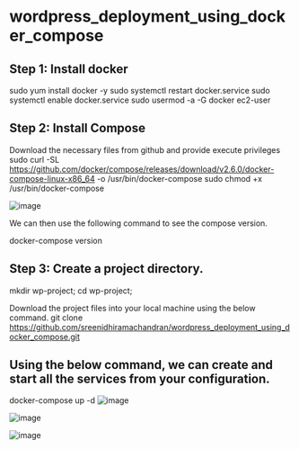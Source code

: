 # wordpress_deployment_using_docker_compose


 

## Step 1: Install docker

sudo yum install docker -y sudo systemctl restart docker.service sudo systemctl enable docker.service sudo usermod -a -G docker ec2-user



## Step 2: Install Compose

Download the necessary files from github and provide execute privileges sudo curl -SL https://github.com/docker/compose/releases/download/v2.6.0/docker-compose-linux-x86_64 -o /usr/bin/docker-compose sudo chmod +x /usr/bin/docker-compose

![image](https://user-images.githubusercontent.com/120683482/216142950-0e740b9f-9a9d-46c7-9039-54a24c26ac5c.png)

We can then use the following command to see the compose version. 

docker-compose version

## Step 3: Create a project directory.
mkdir wp-project; cd wp-project; 

Download the project files into your local machine using the below command.
git clone https://github.com/sreenidhiramachandran/wordpress_deployment_using_docker_compose.git

## Using the below command, we can create and start all the services from your configuration.

docker-compose up -d
![image](https://user-images.githubusercontent.com/120683482/216144928-6e9bd0f9-0de9-4452-8001-0db453d3e357.png)



![image](https://user-images.githubusercontent.com/120683482/216144687-5ebef4a7-11b9-4219-ad09-37dc03f9b90b.png)



![image](https://user-images.githubusercontent.com/120683482/216141018-44a46ea4-ae57-4ee3-9f43-64dd7c898071.png)
